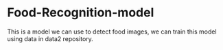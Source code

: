 # Food-Recognition-model
This is a model we can use to detect food images,
we can train this model using data in data2 repository.
